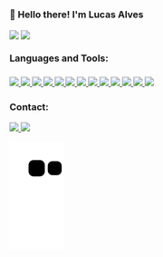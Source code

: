 <h3>👋 Hello there! I'm Lucas Alves</h3>
<div>
  <a>
    <img align="center" height="180em" src="https://github-readme-stats.vercel.app/api?username=LucasAlv3s&show_icons=true&theme=dark&include_all_commits=true&count_private=true" />
  <img align="center" height="120em" src="https://github-readme-stats.vercel.app/api/top-langs/?username=LucasAlv3s&layout=compact&langs_count=16&theme=dark" />
</div>

<h3>Languages and Tools:<h3>
<div>
  <a href="#">
    <img src="https://img.shields.io/badge/PHP-777BB4?style=for-the-badge&logo=php&logoColor=white" target="_blank">
  </a>
  <a href="#">
    <img src="https://img.shields.io/badge/Java-ED8B00?style=for-the-badge&logo=java&logoColor=white" target="_blank">
  </a>
  <a href="#">
    <img src="https://img.shields.io/badge/Python-3776AB?style=for-the-badge&logo=python&logoColor=white" target="_blank">
  </a>
  <a href="#">
    <img src="https://img.shields.io/badge/R-276DC3?style=for-the-badge&logo=r&logoColor=white" target="_blank">
  </a>
  <a href="#">
    <img src="https://img.shields.io/badge/JavaScript-F7DF1E?style=for-the-badge&logo=javascript&logoColor=black" target="_blank">
  </a>
  <a href="#">
    <img src="https://img.shields.io/badge/HTML5-E34F26?style=for-the-badge&logo=html5&logoColor=white" target="_blank">
  </a>
  <a href="#">
    <img src="https://img.shields.io/badge/CSS3-1572B6?style=for-the-badge&logo=css3&logoColor=white" target="_blank">
  </a>
  <a href="#">
    <img src="https://img.shields.io/badge/MySQL-00000F?style=for-the-badge&logo=mysql&logoColor=white" target="_blank">
  </a>
  <a href="#">
    <img src="https://img.shields.io/badge/PostgreSQL-316192?style=for-the-badge&logo=postgresql&logoColor=white" target="_blank">
  </a>
  <a href="#">
    <img src="https://img.shields.io/badge/Bootstrap-563D7C?style=for-the-badge&logo=bootstrap&logoColor=white" target="_blank">
  </a>
  <a href="#">
    <img src="https://img.shields.io/badge/Django-092E20?style=for-the-badge&logo=django&logoColor=white" target="_blank">
  </a>
  <a href="#">
    <img src="https://img.shields.io/badge/Flask-000000?style=for-the-badge&logo=flask&logoColor=white" target="_blank">
  </a>
  <a href="#">
    <img src="https://img.shields.io/badge/jQuery-0769AD?style=for-the-badge&logo=jquery&logoColor=white" target="_blank">
  </a>
</div>
  
<h3>Contact:</h3>
<div>
  <a href="https://www.linkedin.com/in/lucas-alves20/" target="_blank">
    <img src="https://img.shields.io/badge/LinkedIn-0077B5?style=for-the-badge&logo=linkedin&logoColor=white" target="_blank">
  </a>
  <a href="https://github.com/LucasAlv3s">
    <img src="https://img.shields.io/badge/GitHub-100000?style=for-the-badge&logo=github&logoColor=white" target="_blank">
  </a>
</div>
  
![Snake animation](https://github.com/LucasAlv3s/LucasAlv3s/blob/output/github-contribution-grid-snake.svg)
